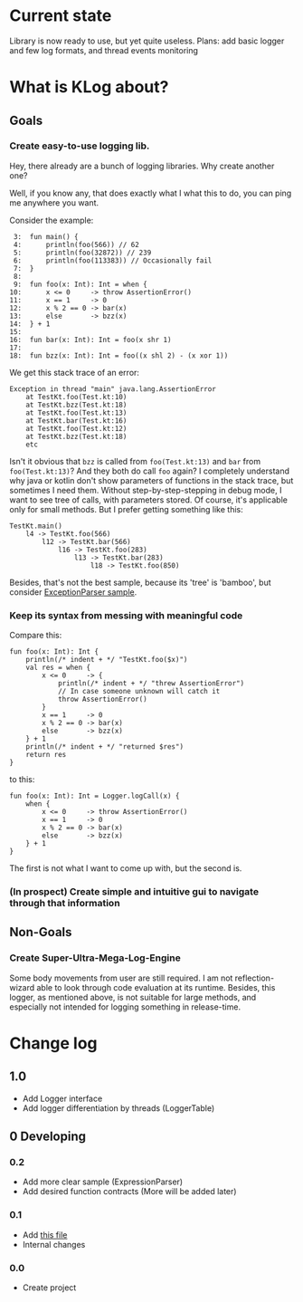 # Current state

Library is now ready to use, but yet quite useless. 
Plans: add basic logger and few log formats, and thread events monitoring 

# What is KLog about?

## Goals

### Create easy-to-use logging lib.

Hey, there already are a bunch of logging libraries.
Why create another one?

Well, if you know any, that does exactly what I what this to do,
you can ping me anywhere you want.

Consider the example:

```
 3:  fun main() {
 4:      println(foo(566)) // 62
 5:      println(foo(32872)) // 239
 6:      println(foo(113383)) // Occasionally fail
 7:  }
 8:  
 9:  fun foo(x: Int): Int = when {
10:      x <= 0     -> throw AssertionError()
11:      x == 1     -> 0
12:      x % 2 == 0 -> bar(x)
13:      else       -> bzz(x)
14:  } + 1
15:  
16:  fun bar(x: Int): Int = foo(x shr 1)
17:  
18:  fun bzz(x: Int): Int = foo((x shl 2) - (x xor 1))
```

We get this stack trace of an error:

```
Exception in thread "main" java.lang.AssertionError
    at TestKt.foo(Test.kt:10)
    at TestKt.bzz(Test.kt:18)
    at TestKt.foo(Test.kt:13)
    at TestKt.bar(Test.kt:16)
    at TestKt.foo(Test.kt:12)
    at TestKt.bzz(Test.kt:18)
    etc
```

Isn't it obvious that `bzz` is called from `foo(Test.kt:13)`
and `bar` from `foo(Test.kt:13)`?
And they both do call `foo` again?
I completely understand why java or kotlin don't show
parameters of functions in the stack trace, but sometimes I need them.
Without step-by-step-stepping in debug mode,
I want to see tree of calls, with parameters stored.
Of course, it's applicable only for small methods.
But I prefer getting something like this:

```
TestKt.main()
    l4 -> TestKt.foo(566)
        l12 -> TestKt.bar(566)
            l16 -> TestKt.foo(283)
                l13 -> TestKt.bar(283)
                    l18 -> TestKt.foo(850)
```

Besides, that's not the best sample, because its 'tree' is 'bamboo',
but consider [ExceptionParser sample](src/samples/kotlin/expression/withLogging/ExpressionParser.kt).

### Keep its syntax from messing with meaningful code

Compare this:

```
fun foo(x: Int): Int {
    println(/* indent + */ "TestKt.foo($x)")
    val res = when {
        x <= 0     -> {
            println(/* indent + */ "threw AssertionError") 
            // In case someone unknown will catch it
            throw AssertionError()
        }
        x == 1     -> 0
        x % 2 == 0 -> bar(x)
        else       -> bzz(x)
    } + 1
    println(/* indent + */ "returned $res")
    return res
}
```

to this:

```
fun foo(x: Int): Int = Logger.logCall(x) {
    when {
        x <= 0     -> throw AssertionError()
        x == 1     -> 0
        x % 2 == 0 -> bar(x)
        else       -> bzz(x)
    } + 1
}
```

The first is not what I want to come up with, but the second is.

### (In prospect) Create simple and intuitive gui to navigate through that information

## Non-Goals

### Create Super-Ultra-Mega-Log-Engine

Some body movements from user are still required.
I am not reflection-wizard able to look through code evaluation at its runtime.
Besides, this logger, as mentioned above, is not suitable for large methods,
and especially not intended for logging something in release-time.

# Change log

## 1.0

- Add Logger interface
- Add logger differentiation by threads (LoggerTable)

## 0 Developing

### 0.2

- Add more clear sample (ExpressionParser)
- Add desired function contracts (More will be added later)

### 0.1

- Add [this file](README.md)
- Internal changes

### 0.0

- Create project 